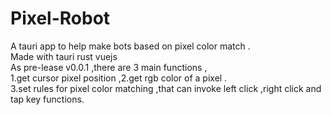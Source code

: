 # Pixel-Robot
A tauri app to help make bots based on pixel color match .<br/>
Made with tauri rust vuejs<br/>
As pre-lease v0.0.1 ,there are 3 main functions ,<br/>
1.get cursor pixel position ,2.get rgb color of a pixel .<br/>
3.set rules for pixel color matching ,that can invoke left click ,right click and tap key functions.<br/>
